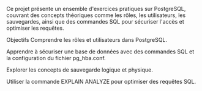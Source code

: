 Ce projet présente un ensemble d'exercices pratiques sur PostgreSQL, couvrant des concepts théoriques comme les rôles, les utilisateurs, les sauvegardes, ainsi que des commandes SQL pour sécuriser l'accès et optimiser les requêtes.

Objectifs
Comprendre les rôles et utilisateurs dans PostgreSQL.

Apprendre à sécuriser une base de données avec des commandes SQL et la configuration du fichier pg_hba.conf.

Explorer les concepts de sauvegarde logique et physique.

Utiliser la commande EXPLAIN ANALYZE pour optimiser des requêtes SQL.
